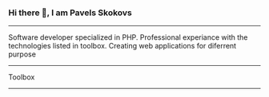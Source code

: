 ### Hi there 👋, I am Pavels Skokovs

---
<p>Software developer specialized in PHP. Professional experiance with the technologies listed in toolbox.
Creating web applications for diferrent purpose</p>

---

Toolbox

---
